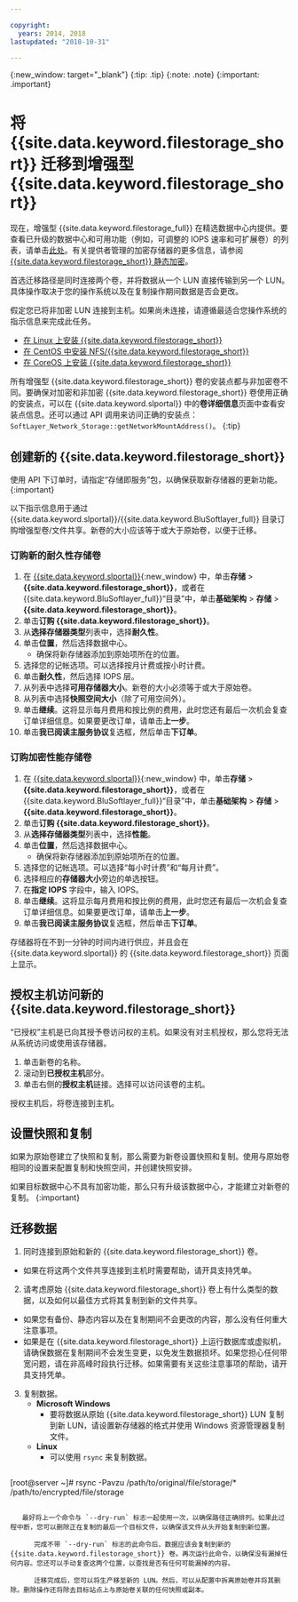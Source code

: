 ```yaml
---

copyright:
  years: 2014, 2018
lastupdated: "2018-10-31"

---
```

{:new_window: target="_blank"}
{:tip: .tip}
{:note: .note}
{:important: .important}

# 将 {{site.data.keyword.filestorage_short}} 迁移到增强型 {{site.data.keyword.filestorage_short}}

现在，增强型 {{site.data.keyword.filestorage_full}} 在精选数据中心内提供。要查看已升级的数据中心和可用功能（例如，可调整的 IOPS 速率和可扩展卷）的列表，请单击[此处](new-ibm-block-and-file-storage-location-and-features.html)。有关提供者管理的加密存储器的更多信息，请参阅 [{{site.data.keyword.filestorage_short}} 静态加密](block-file-storage-encryption-rest.html)。

首选迁移路径是同时连接两个卷，并将数据从一个 LUN 直接传输到另一个 LUN。具体操作取决于您的操作系统以及在复制操作期间数据是否会更改。

假定您已将非加密 LUN 连接到主机。如果尚未连接，请遵循最适合您操作系统的指示信息来完成此任务。

- [在 Linux 上安装 {{site.data.keyword.filestorage_short}}](accessing-file-storage-linux.html)
- [在 CentOS 中安装 NFS/{{site.data.keyword.filestorage_short}}](mounting-nsf-file-storage.html)
- [在 CoreOS 上安装 {{site.data.keyword.filestorage_short}}](mounting-storage-coreos.html)

所有增强型 {{site.data.keyword.filestorage_short}} 卷的安装点都与非加密卷不同。要确保对加密和非加密 {{site.data.keyword.filestorage_short}} 卷使用正确的安装点，可以在 {{site.data.keyword.slportal}} 中的**卷详细信息**页面中查看安装点信息。还可以通过 API 调用来访问正确的安装点：`SoftLayer_Network_Storage::getNetworkMountAddress()`。
{:tip}


## 创建新的 {{site.data.keyword.filestorage_short}}

使用 API 下订单时，请指定“存储即服务”包，以确保获取新存储器的更新功能。
{:important}

以下指示信息用于通过 {{site.data.keyword.slportal}}/{{site.data.keyword.BluSoftlayer_full}} 目录订购增强型卷/文件共享。新卷的大小应该等于或大于原始卷，以便于迁移。

### 订购新的耐久性存储卷

1. 在 [{{site.data.keyword.slportal}}](https://control.softlayer.com/){:new_window} 中，单击**存储** > **{{site.data.keyword.filestorage_short}}**，或者在 {{site.data.keyword.BluSoftlayer_full}}“目录”中，单击**基础架构** > **存储** > **{{site.data.keyword.filestorage_short}}**。
2. 单击**订购 {{site.data.keyword.filestorage_short}}**。
3. 从**选择存储器类型**列表中，选择**耐久性**。
4. 单击**位置**，然后选择数据中心。
   - 确保将新存储器添加到原始项所在的位置。
5. 选择您的记帐选项。可以选择按月计费或按小时计费。
6. 单击**耐久性**，然后选择 IOPS 层。
6. 从列表中选择**可用存储器大小**。新卷的大小必须等于或大于原始卷。
7. 从列表中选择**快照空间大小**（除了可用空间外）。
8. 单击**继续**。这将显示每月费用和按比例的费用，此时您还有最后一次机会复查订单详细信息。如果要更改订单，请单击**上一步**。
9. 单击**我已阅读主服务协议**复选框，然后单击**下订单**。

### 订购加密性能存储卷

1. 在 [{{site.data.keyword.slportal}}](https://control.softlayer.com/){:new_window} 中，单击**存储** > **{{site.data.keyword.filestorage_short}}**，或者在 {{site.data.keyword.BluSoftlayer_full}}“目录”中，单击**基础架构** > **存储** > **{{site.data.keyword.filestorage_short}}**。
2. 单击**订购 {{site.data.keyword.filestorage_short}}**。
3. 从**选择存储器类型**列表中，选择**性能**。
4. 单击**位置**，然后选择数据中心。
    -  确保将新存储器添加到原始项所在的位置。
5. 选择您的记帐选项。可以选择“每小时计费”和“每月计费”。
6. 选择相应的**存储器大小**旁边的单选按钮。
6. 在**指定 IOPS** 字段中，输入 IOPS。
7. 单击**继续**。这将显示每月费用和按比例的费用，此时您还有最后一次机会复查订单详细信息。如果要更改订单，请单击**上一步**。
8. 单击**我已阅读主服务协议**复选框，然后单击**下订单**。

存储器将在不到一分钟的时间内进行供应，并且会在 {{site.data.keyword.slportal}} 的 {{site.data.keyword.filestorage_short}} 页面上显示。


## 授权主机访问新的 {{site.data.keyword.filestorage_short}}

“已授权”主机是已向其授予卷访问权的主机。如果没有对主机授权，那么您将无法从系统访问或使用该存储器。

1. 单击新卷的名称。
2. 滚动到**已授权主机**部分。
3. 单击右侧的**授权主机**链接。选择可以访问该卷的主机。

授权主机后，将卷连接到主机。


## 设置快照和复制

如果为原始卷建立了快照和复制，那么需要为新卷设置快照和复制。使用与原始卷相同的设置来配置复制和快照空间，并创建快照安排。

如果目标数据中心不具有加密功能，那么只有升级该数据中心，才能建立对新卷的复制。
{:important}


## 迁移数据

1. 同时连接到原始和新的 {{site.data.keyword.filestorage_short}} 卷。
  - 如果在将这两个文件共享连接到主机时需要帮助，请开具支持凭单。

2. 请考虑原始 {{site.data.keyword.filestorage_short}} 卷上有什么类型的数据，以及如何以最佳方式将其复制到新的文件共享。
  - 如果您有备份、静态内容以及在复制期间不会更改的内容，那么没有任何重大注意事项。
  - 如果是在 {{site.data.keyword.filestorage_short}} 上运行数据库或虚拟机，请确保数据在复制期间不会发生变更，以免发生数据损坏。如果您担心任何带宽问题，请在非高峰时段执行迁移。如果需要有关这些注意事项的帮助，请开具支持凭单。

3. 复制数据。
   - **Microsoft Windows**
     - 要将数据从原始 {{site.data.keyword.filestorage_short}} LUN 复制到新 LUN，请设置新存储器的格式并使用 Windows 资源管理器复制文件。
   - **Linux**
     - 可以使用 `rsync` 来复制数据。
       ```
[root@server ~]# rsync -Pavzu /path/to/original/file/storage/* /path/to/encrypted/file/storage
```

   最好将上一个命令与 `--dry-run` 标志一起使用一次，以确保路径正确排列。如果此过程中断，您可以删除正在复制的最后一个目标文件，以确保该文件从头开始复制到新位置。

      完成不带 `--dry-run` 标志的此命令后，数据应该会复制到新的 {{site.data.keyword.filestorage_short}} 卷。再次运行此命令，以确保没有漏掉任何内容。您还可以手动复查这两个位置，以查找是否有任何可能漏掉的内容。

      迁移完成后，您可以将生产移至新的 LUN。然后，可以从配置中拆离原始卷并将其删除。删除操作还将除去目标站点上与原始卷关联的任何快照或副本。
